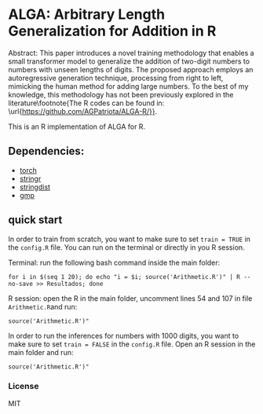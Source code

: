 # ALGA: Arbitrary Length Generalization for Addition in R


Abstract: This paper introduces a novel training methodology that enables a small transformer model to generalize the addition of two-digit numbers to numbers with unseen lengths of digits. The proposed approach employs an autoregressive generation technique, processing from right to left, mimicking the human method for adding large numbers. To the best of my knowledge, this methodology has not been previously explored in the literature\footnote{The R codes can be found in: \url{https://github.com/AGPatriota/ALGA-R/}}.

This is an R implementation of ALGA for R.


## Dependencies:

- [torch](https://cran.r-project.org/web/packages/torch/index.html) 
- [stringr](https://cran.r-project.org/web/packages/stringr/index.html)
- [stringdist](https://cran.r-project.org/web/packages/stringdist/index.html)
- [gmp](https://cran.r-project.org/web/packages/gmp/)

## quick start

In order to train from scratch, you want to make sure to set `train = TRUE` in the `config.R` file. You can run on the terminal or directly in you R session.

Terminal: run the following bash command inside the main folder:

```
for i in $(seq 1 20); do echo "i = $i; source('Arithmetic.R')" | R --no-save >> Resultados; done
```

R session: open the R in the main folder, uncomment lines 54 and 107 in file `Arithmetic.R`and run:

```
source('Arithmetic.R')"
```

In order to run the inferences for numbers with 1000 digits, you want to make sure to set `train = FALSE` in the `config.R` file. Open an R session in the main folder and run:

```
source('Arithmetic.R')"
```



### License

MIT
